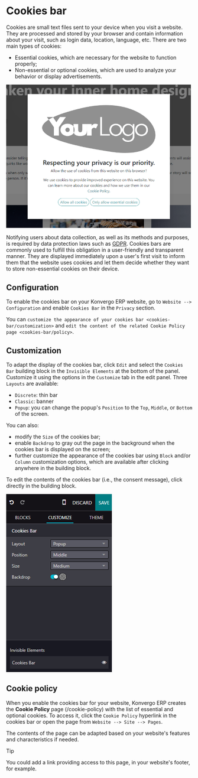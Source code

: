 # Cookies bar

Cookies are small text files sent to your device when you visit a
website. They are processed and stored by your browser and contain
information about your visit, such as login data, location, language,
etc. There are two main types of cookies:

- Essential cookies, which are necessary for the website to function
  properly;
- Non-essential or optional cookies, which are used to analyze your
  behavior or display advertisements.

<img src="cookies_bar/popup.png" width="500"
alt="Example of a cookies bar with the popup layout." />

Notifying users about data collection, as well as its methods and
purposes, is required by data protection laws such as
[GDPR](https://gdpr.eu). Cookies bars are commonly used to fulfill this
obligation in a user-friendly and transparent manner. They are displayed
immediately upon a user's first visit to inform them that the website
uses cookies and let them decide whether they want to store
non-essential cookies on their device.

## Configuration

To enable the cookies bar on your Konvergo ERP website, go to
`Website --> Configuration` and enable `Cookies Bar` in the `Privacy`
section.

You can
`customize the appearance of your cookies bar <cookies-bar/customization>`
and `edit the content of
the related Cookie Policy page <cookies-bar/policy>`.

## Customization

To adapt the display of the cookies bar, click `Edit` and select the
`Cookies
Bar` building block in the `Invisible Elements` at the bottom of the
panel. Customize it using the options in the `Customize` tab in the edit
panel. Three `Layouts` are available:

- `Discrete`: thin bar
- `Classic`: banner
- `Popup`: you can change the popup's `Position` to the `Top`, `Middle`,
  or `Bottom` of the screen.

You can also:

- modify the `Size` of the cookies bar;
- enable `Backdrop` to gray out the page in the background when the
  cookies bar is displayed on the screen;
- further customize the appearance of the cookies bar using `Block`
  and/or `Column` customization options, which are available after
  clicking anywhere in the building block.

To edit the contents of the cookies bar (i.e., the consent message),
click directly in the building block.

![Konvergo ERP Website's edit panel to customize the cookies bar.](cookies_bar/customization.png)

## Cookie policy

When you enable the cookies bar for your website, Konvergo ERP creates the
**Cookie Policy** page (<span class="title-ref">/cookie-policy</span>)
with the list of essential and optional cookies. To access it, click the
`Cookie Policy` hyperlink in the cookies bar or open the page from
`Website
--> Site --> Pages`.

The contents of the page can be adapted based on your website's features
and characteristics if needed.

> [!TIP]
> You could add a link providing access to this page, in your website's
> footer, for example.

